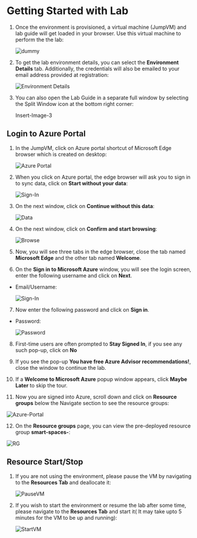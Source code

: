 # Getting Started with Lab

1. Once the environment is provisioned, a virtual machine (JumpVM) and lab guide will get loaded in your browser. Use this virtual machine to perform the the lab:

   ![dummy](https://github.com/SD-14/Smart-Spaces-Sustainability-Solution-Accelerator/blob/main/images/dummy.png?raw=true)

2. To get the lab environment details, you can select the **Environment Details** tab. Additionally, the credentials will also be emailed to your email address provided at registration:

   ![Environment Details](https://github.com/SD-14/Smart-Spaces-Sustainability-Solution-Accelerator/blob/main/images/environmentdetails.png?raw=true)

3. You can also open the Lab Guide in a separate full window by selecting the Split Window icon at the bottom right corner:

   Insert-Image-3

## Login to Azure Portal

1. In the JumpVM, click on Azure portal shortcut of Microsoft Edge browser which is created on desktop:

   ![Azure Portal](https://github.com/SD-14/Smart-Spaces-Sustainability-Solution-Accelerator/blob/main/images/01.png?raw=true)

2. When you click on Azure portal, the edge browser will ask you to sign in to sync data, click on **Start without your data**:

   ![Sign-In](https://github.com/SD-14/Smart-Spaces-Sustainability-Solution-Accelerator/blob/main/images/02.png?raw=true)

3. On the next window, click on **Continue without this data**:

   ![Data](https://github.com/SD-14/Smart-Spaces-Sustainability-Solution-Accelerator/blob/main/images/03.png)

4. On the next window, click on **Confirm and start browsing**:

   ![Browse](https://github.com/SD-14/Smart-Spaces-Sustainability-Solution-Accelerator/blob/main/images/04.png)

5. Now, you will see three tabs in the edge browser, close the tab named **Microsoft Edge** and the other tab named **Welcome**.

6. On the **Sign in to Microsoft Azure** window, you will see the login screen, enter the following username and click on **Next**.

* Email/Username: <inject key="AzureAdUserEmail"></inject>

   ![Sign-In](https://github.com/SD-14/Smart-Spaces-Sustainability-Solution-Accelerator/blob/main/images/05.png)

7. Now enter the following password and click on **Sign in**.

* Password: <inject key="AzureAdUserPassword"></inject>

   ![Password](https://github.com/SD-14/Smart-Spaces-Sustainability-Solution-Accelerator/blob/main/images/06.png?raw=true)

8. First-time users are often prompted to **Stay Signed In**, if you see any such pop-up, click on **No**

9. If you see the pop-up **You have free Azure Advisor recommendations!**, close the window to continue the lab.

10. If a **Welcome to Microsoft Azure** popup window appears, click **Maybe Later** to skip the tour.

11. Now you are signed into Azure, scroll down and click on **Resource groups** below the Navigate section to see the resource groups:

   ![Azure-Portal](https://github.com/SD-14/Smart-Spaces-Sustainability-Solution-Accelerator/blob/main/images/07.png?raw=true)

12. On the **Resource groups** page, you can view the pre-deployed resource group **smart-spaces-<inject key ="DeploymentID"></inject>**:

   ![RG](https://github.com/SD-14/Smart-Spaces-Sustainability-Solution-Accelerator/blob/main/images/08.png?raw=true)

## Resource Start/Stop

1. If you are not using the environment, please pause the VM by navigating to the **Resources Tab** and deallocate it:

   ![PauseVM](https://github.com/SD-14/Smart-Spaces-Sustainability-Solution-Accelerator/blob/main/images/09.png?raw=true)

2. If you wish to start the environment or resume the lab after some time, please navigate to the **Resources Tab** and start it( It may take upto 5 minutes for the VM to be up and running):

   ![StartVM](https://github.com/SD-14/Smart-Spaces-Sustainability-Solution-Accelerator/blob/main/images/10.png?raw=true)

